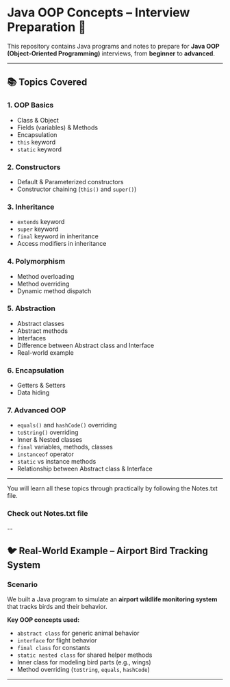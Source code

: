 # Java OOP Concepts – Interview Preparation 🚀

This repository contains Java programs and notes to prepare for **Java OOP (Object-Oriented Programming)** interviews, from **beginner** to **advanced**.

---

## 📚 Topics Covered

### **1. OOP Basics**
- Class & Object
- Fields (variables) & Methods
- Encapsulation
- `this` keyword
- `static` keyword

### **2. Constructors**
- Default & Parameterized constructors
- Constructor chaining (`this()` and `super()`)

### **3. Inheritance**
- `extends` keyword
- `super` keyword
- `final` keyword in inheritance
- Access modifiers in inheritance

### **4. Polymorphism**
- Method overloading
- Method overriding
- Dynamic method dispatch

### **5. Abstraction**
- Abstract classes
- Abstract methods
- Interfaces
- Difference between Abstract class and Interface
- Real-world example

### **6. Encapsulation**
- Getters & Setters
- Data hiding

### **7. Advanced OOP**
- `equals()` and `hashCode()` overriding
- `toString()` overriding
- Inner & Nested classes
- `final` variables, methods, classes
- `instanceof` operator
- `static` vs instance methods
- Relationship between Abstract class & Interface

---
You will learn all these topics through practically by following the Notes.txt file.
### Check out Notes.txt file
-- 

## 🐦 Real-World Example – Airport Bird Tracking System

### **Scenario**
We built a Java program to simulate an **airport wildlife monitoring system** that tracks birds and their behavior.

**Key OOP concepts used:**
- `abstract class` for generic animal behavior
- `interface` for flight behavior
- `final class` for constants
- `static nested class` for shared helper methods
- Inner class for modeling bird parts (e.g., wings)
- Method overriding (`toString`, `equals`, `hashCode`)

---

